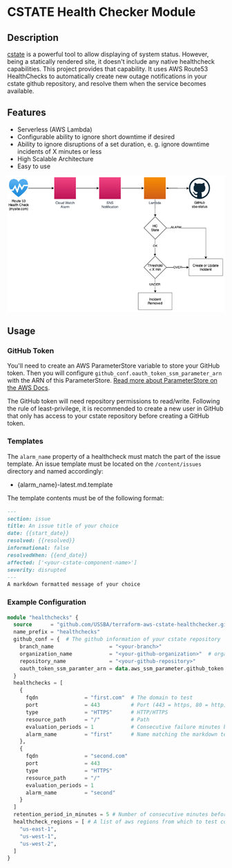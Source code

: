 # CSTATE Health Checker Module

## Description

[cstate](https://github.com/cstate/cstate) is a powerful tool to allow displaying of system status.  However, being a statically rendered site, it doesn't include any native healthcheck capabilities.  This project provides that capability.  It uses AWS Route53 HealthChecks to automatically create new outage notifications in your cstate github repository, and resolve them when the service becomes available.

## Features

* Serverless (AWS Lambda)
* Configurable ability to ignore short downtime if desired
* Ability to ignore disruptions of a set duration, e. g. ignore downtime incidents of X minutes or less
* High Scalable Architecture
* Easy to use

![cstate workflow](diagram.png)

## Usage

### GitHub Token

You'll need to create an AWS ParameterStore variable to store your GitHub token.  Then you will configure `github_conf.oauth_token_ssm_parameter_arn` with the ARN of this ParameterStore.  [Read more about ParameterStore on the AWS Docs](https://docs.aws.amazon.com/systems-manager/latest/userguide/systems-manager-parameter-store.html).

The GitHub token will need repository permissions to read/write.  Following the rule of least-privilege, it is recommended to create a new user in GitHub that only has access to your cstate repository before creating a GitHub token.

### Templates

The `alarm_name` property of a healthcheck must match the part of the issue template. An issue template must be located on the `/content/issues` directory and named accordingly:

* {alarm_name}-latest.md.template

The template contents must be of the following format:

```markdown
---
section: issue
title: An issue title of your choice
date: {{start_date}}
resolved: {{resolved}}
informational: false
resolvedWhen: {{end_date}}
affected: ['<your-cstate-component-name>']
severity: disrupted
---
A markdown formatted message of your choice
```

### Example Configuration

```terraform
module "healthchecks" {
  source      = "github.com/USSBA/terraform-aws-cstate-healthchecker.git"
  name_prefix = "healthchecks"
  github_conf = {  # The github information of your cstate repository
    branch_name                  = "<your-branch>"
    organization_name            = "<your-github-organization>"  # organization or github user
    repository_name              = "<your-github-repository>"
    oauth_token_ssm_paramter_arn = data.aws_ssm_parameter.github_token.arn
  }
  healthchecks = [
    {
      fqdn               = "first.com"  # The domain to test
      port               = 443          # Port (443 = https, 80 = http)
      type               = "HTTPS"      # HTTP/HTTPS
      resource_path      = "/"          # Path
      evaluation_periods = 1            # Consecutive failure minutes before reporting an outage.
      alarm_name         = "first"      # Name matching the markdown template filename above.  "first" will update "first-latest.md.template"
    },
    {
      fqdn               = "second.com"
      port               = 443
      type               = "HTTPS"
      resource_path      = "/"
      evaluation_periods = 1
      alarm_name         = "second"
    }
  ]
  retention_period_in_minutes = 5 # Number of consecutive minutes before incident should persist in history; otherwise considered acceptable downtime and incident will be removed as a result
  healthcheck_regions = [ # A list of aws regions from which to test connectivity
    "us-east-1",
    "us-west-1",
    "us-west-2",
  ]
}
```
